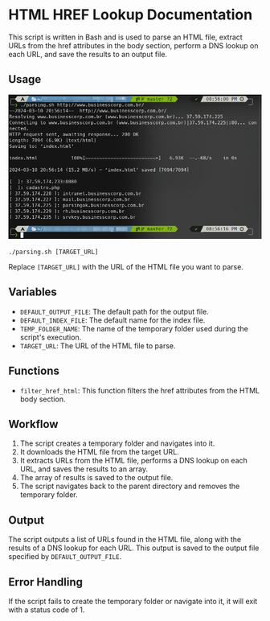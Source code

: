 # HTML HREF Lookup Documentation
This script is written in Bash and is used to parse an HTML file, extract URLs from the href attributes in the body section, perform a DNS lookup on each URL, and save the results to an output file.

## Usage
![alt text](image.png)
```shell
./parsing.sh [TARGET_URL]
```
Replace `[TARGET_URL]` with the URL of the HTML file you want to parse.

## Variables
- `DEFAULT_OUTPUT_FILE`: The default path for the output file.
- `DEFAULT_INDEX_FILE`: The default name for the index file.
- `TEMP_FOLDER_NAME`: The name of the temporary folder used during the script's execution.
- `TARGET_URL`: The URL of the HTML file to parse.
## Functions
- `filter_href_html`: This function filters the href attributes from the HTML body section.
## Workflow
1. The script creates a temporary folder and navigates into it.
2. It downloads the HTML file from the target URL.
3. It extracts URLs from the HTML file, performs a DNS lookup on each URL, and saves the results to an array.
4. The array of results is saved to the output file.
5. The script navigates back to the parent directory and removes the temporary folder.

## Output

The script outputs a list of URLs found in the HTML file, along with the results of a DNS lookup for each URL. This output is saved to the output file specified by ``DEFAULT_OUTPUT_FILE``.

## Error Handling
If the script fails to create the temporary folder or navigate into it, it will exit with a status code of 1.
